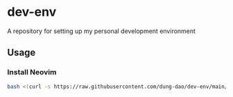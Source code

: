 # dev-env
A repository for setting up my personal development environment

## Usage
### Install Neovim
```bash
bash <(curl -s https://raw.githubusercontent.com/dung-dao/dev-env/main/scripts/install-neovim.sh)
```
